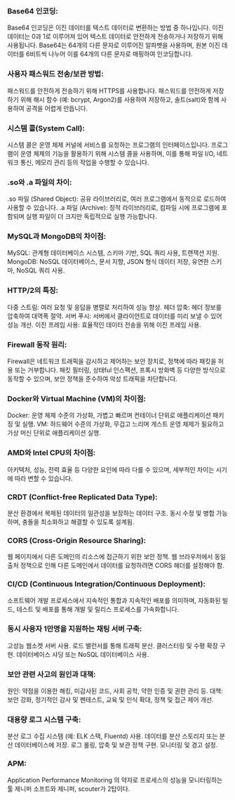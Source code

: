 ### Base64 인코딩:   

Base64 인코딩은 이진 데이터를 텍스트 데이터로 변환하는 방법 중 하나입니다. 이진 데이터는 0과 1로 이루어져 있어 텍스트 데이터로 안전하게 전송하거나 저장하기 위해 사용됩니다. Base64는 64개의 다른 문자로 이루어진 알파벳을 사용하며, 원본 이진 데이터를 6비트씩 나누어 이를 64개의 다른 문자로 매핑하여 인코딩합니다.

### 사용자 패스워드 전송/보관 방법:

패스워드를 안전하게 전송하기 위해 HTTPS를 사용합니다.
패스워드를 안전하게 저장하기 위해 해시 함수 (예: bcrypt, Argon2)를 사용하여 저장하고, 솔트(salt)와 함께 사용하여 공격을 어렵게 만듭니다.

### 시스템 콜(System Call):
시스템 콜은 운영 체제 커널에 서비스를 요청하는 프로그램의 인터페이스입니다. 프로그램이 운영 체제의 기능을 활용하기 위해 시스템 콜을 사용하며, 이를 통해 파일 I/O, 네트워크 통신, 메모리 관리 등의 작업을 수행할 수 있습니다.

### .so와 .a 파일의 차이:

.so 파일 (Shared Object): 공유 라이브러리로, 여러 프로그램에서 동적으로 로드하여 사용할 수 있습니다.
.a 파일 (Archive): 정적 라이브러리로, 컴파일 시에 프로그램에 포함되며 실행 파일이 더 크지만 독립적으로 실행 가능합니다.

### MySQL과 MongoDB의 차이점:

MySQL: 관계형 데이터베이스 시스템, 스키마 기반, SQL 쿼리 사용, 트랜잭션 지원.
MongoDB: NoSQL 데이터베이스, 문서 지향, JSON 형식 데이터 저장, 유연한 스키마, NoSQL 쿼리 사용.

### HTTP/2의 특징:

다중 스트림: 여러 요청 및 응답을 병렬로 처리하여 성능 향상.
헤더 압축: 헤더 정보를 압축하여 대역폭 절약.
서버 푸시: 서버에서 클라이언트로 데이터를 미리 보낼 수 있어 성능 개선.
이진 프레임 사용: 효율적인 데이터 전송을 위해 이진 프레임 사용.

### Firewall 동작 원리:

Firewall은 네트워크 트래픽을 감시하고 제어하는 보안 장치로, 정책에 따라 패킷을 허용 또는 거부합니다.
패킷 필터링, 상태ful 인스팩션, 프록시 방화벽 등 다양한 방식으로 동작할 수 있으며, 보안 정책을 준수하여 악성 트래픽을 차단합니다.

### Docker와 Virtual Machine (VM)의 차이점:

Docker: 운영 체제 수준의 가상화, 가볍고 빠르며 컨테이너 단위로 애플리케이션 패키징 및 실행.
VM: 하드웨어 수준의 가상화, 무겁고 느리며 게스트 운영 체제가 필요하고 가상 머신 단위로 애플리케이션 실행.

### AMD와 Intel CPU의 차이점:

아키텍처, 성능, 전력 효율 등 다양한 요인에 따라 다를 수 있으며, 세부적인 차이는 시기에 따라 변할 수 있습니다.

### CRDT (Conflict-free Replicated Data Type):

분산 환경에서 복제된 데이터의 일관성을 보장하는 데이터 구조.
동시 수정 및 병합 가능하며, 충돌을 최소화하고 해결할 수 있도록 설계됨.

### CORS (Cross-Origin Resource Sharing):

웹 페이지에서 다른 도메인의 리소스에 접근하기 위한 보안 정책.
웹 브라우저에서 동일 출처 정책으로 인해 다른 도메인에서 데이터를 요청하려면 CORS 헤더를 설정해야 함.

### CI/CD (Continuous Integration/Continuous Deployment):

소프트웨어 개발 프로세스에서 지속적인 통합과 지속적인 배포를 의미하며, 자동화된 빌드, 테스트 및 배포를 통해 개발 및 릴리스 프로세스를 가속화합니다.

### 동시 사용자 1만명을 지원하는 채팅 서버 구축:

고성능 웹소켓 서버 사용.
로드 밸런서를 통해 트래픽 분산.
클러스터링 및 수평 확장 구현.
데이터베이스 샤딩 또는 NoSQL 데이터베이스 사용.

### 보안 관련 사고의 원인과 대책:

원인: 약점을 이용한 해킹, 미감사된 코드, 사회 공학, 약한 인증 및 권한 관리 등.
대책: 보안 강화, 정기적인 감사 및 펜테스트, 교육 및 인식 확대, 정책 및 접근 제어 개선.

### 대용량 로그 시스템 구축:

분산 로그 수집 시스템 (예: ELK 스택, Fluentd) 사용.
데이터를 분산 스토리지 또는 분산 데이터베이스에 저장.
로그 롤링, 압축 및 보관 정책 구현.
모니터링 및 경고 설정.

### APM:
Application Performance Monitoring 의 약자로 프로세스의 성능을 모니터링하는 툴
제니퍼 소프트와 제니퍼, scouter가 2탑이다.

